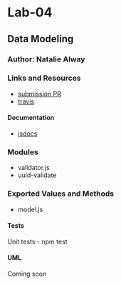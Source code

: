 # Lab-04

## Data Modeling

### Author: Natalie Alway

### Links and Resources
* [submission PR](https://github.com/nataliealway-401-advanced-javascript/lab-04-data-modeling/pull/1)
* [travis](https://www.travis-ci.com/nataliealway-401-advanced-javascript/lab-04-data-modeling)

#### Documentation
* [jsdocs](http://xyz.com/api-docs)

### Modules
* validator.js
* uuid-validate


### Exported Values and Methods
* model.js
  
#### Tests
Unit tests - npm test

#### UML
Coming soon
